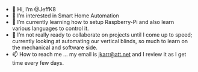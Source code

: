 - 👋 Hi, I’m @JeffK8
- 👀 I’m interested in Smart Home Automation
- 🌱 I’m currently learning how to setup Raspberry-Pi and also learn various languages to control it.
- 💞️ I’m not really ready to collaborate on projects until I come up to speed; currently looking at automating our vertical blinds, so much to learn on the mechanical and software side. 
- 📫 How to reach me ... my email is jkarr@att.net and I review it as I get time every few days.

<!---
JeffK8/JeffK8 is a ✨ special ✨ repository because its `README.md` (this file) appears on your GitHub profile.
You can click the Preview link to take a look at your changes.
--->
